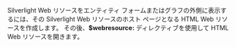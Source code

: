 Silverlight Web リソースをエンティティ フォームまたはグラフの外側に表示するには、その Silverlight Web リソースのホスト ページとなる HTML Web リソースを作成します。 その後、**$webresource:** ディレクティブを使用して HTML Web リソースを開きます。